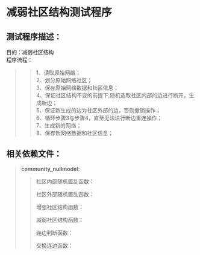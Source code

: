 # **减弱社区结构测试程序**  
## 测试程序描述：  
目的：减弱社区结构  
程序流程： 
>> 1、读取原始网络；  
>> 2、划分原始网络社区；  
>> 3、保存原始网络数据和社区信息；  
>> 4、保证社区结构不变的前提下,随机选取社区内部的边进行断开，生成新边；   
>> 5、保证新生成的边为社区外部的边，否则撤销操作；  
>> 6、循环步骤3与步骤4，直至无法进行断边重连操作；  
>> 7、生成新的网络；   
>> 8、保存新网络数据和社区信息；  
## 相关依赖文件： 
>**community_nullmodel:**
>>社区内部随机置乱函数： 
>>>
>>>
>>>
>>>
>>>
>>社区外部随机置乱函数：  
>>>
>>>
>>>
>>>
>>增强社区结构函数：
>>>
>>>
>>>
>>减弱社区结构函数：  
>>>
>>>
>>>
>>连边判断函数：
>>>
>>交换连边函数：
>>>
>>>




